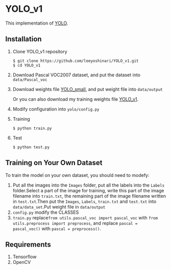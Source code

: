 # YOLO_v1

This implementation of [YOLO](https://arxiv.org/pdf/1506.02640.pdf).

## Installation
1. Clone YOLO_v1 repository
	```Shell
	$ git clone https://github.com/leeyoshinari/YOLO_v1.git
    $ cd YOLO_v1
	```

2. Download Pascal VOC2007 dataset, and put the dataset into `data/Pascal_voc`

3. Download weights file [YOLO_small](https://drive.google.com/file/d/0B5aC8pI-akZUNVFZMmhmcVRpbTA/view?usp=sharing), and put weight file into `data/output`

   Or you can also download my training weights file [YOLO_v1](https://pan.baidu.com/s/1b_X2qvtrkLn6MH7VZDxYgA).

4. Modify configuration into `yolo/config.py`

5. Training
	```Shell
	$ python train.py
	```

6. Test
	```Shell
	$ python test.py
	```

## Training on Your Own Dataset
To train the model on your own dataset, you should need to modefy:
<br>
1. Put all the images into the `Images` folder, put all the labels into the `Labels` folder.Select a part of the image for training, write this part of the image filename into `train.txt`, the remaining part of the image filename written in `test.txt`.Then put the `Images`, `Labels`, `train.txt` and `test.txt` into `data/data_set`.Put weight file in `data/output`
2. `config.py` modify the CLASSES
3. `train.py` replace`from utils.pascal_voc import pascal_voc` with `from utils.preprocess import preprocess`, and replace `pascal = pascal_voc()` with `pascal = preprocess()`.

## Requirements
1. Tensorflow
2. OpenCV
